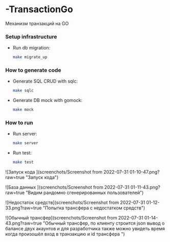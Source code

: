 # -TransactionGo
Механизм транзакций на GO

### Setup infrastructure

- Run db migration:

    ```bash
    make migrate_up
    ```

### How to generate code

- Generate SQL CRUD with sqlc:

    ```bash
    make sqlc
    ```

- Generate DB mock with gomock:

    ```bash
    make mock
    ```

### How to run

- Run server:

    ```bash
    make server
    ```

- Run test:

    ```bash
    make test
    ```


![Запуск кода ](screenchots/Screenshot from 2022-07-31 01-10-47.png?raw=true "Запуск кода")

![База данных ](screenchots/Screenshot from 2022-07-31 01-11-43.png?raw=true "Видим рандомно сгенерированных пользователей")

![Недостаток средств](screenchots/Screenshot from 2022-07-31 01-12-33.png?raw=true "Попытка трансфера с недостатком средств")

![Обычный трансфер](screenchots/Screenshot from 2022-07-31 01-14-43.png?raw=true "Обычный трансфер, по клиенту строится json вывод о балансе двух акаунтов и для разработчика также можно увидеть время когда произошёл вход в транзакцию и id трансфера ")

